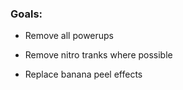 ### Goals:

- Remove all powerups 

- Remove nitro tranks where possible

- Replace banana peel effects
